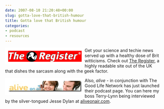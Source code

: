 ```yaml
---
date: 2007-08-10 21:20:48+00:00
slug: gotta-love-that-british-humour
title: Gotta love that British humour
categories:
- podcast
- resources
---
```



<img align="left" style="border:10px solid white" src="/images/The_Register_r.png">

Get your science and techie news served up with a healthy dose of Brit witticisms. Check out [The Register](http://www.theregister.com/), a highly readable site out of the UK that dishes the sarcasm along with the geek factor.

<img align="left" style="border:10px solid white" src="/images/top.jpg">

Also, _alive_ - in conjunction with The Good Life Network has just launched their podcast page. You can here my boss Terry-Lynn being interviewed by the silver-tongued Jesse Dylan at [aliveonair.com](http://aliveonair.com/). 
